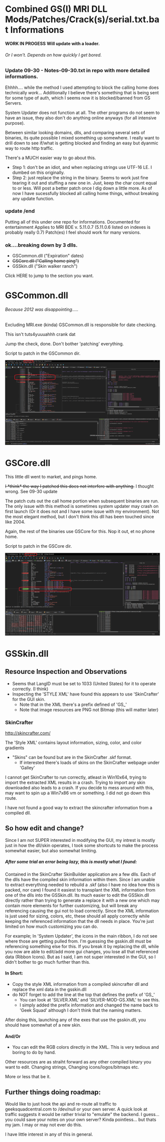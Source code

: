 

# Combined GS(I) MRI DLL Mods/Patches/Crack(s)/serial.txt.bat Informations

**WORK IN PROGESS**
**Will update with a loader.** 
###### Or I won't. Depends on how quickly I get bored.

### Update 09-30 - Notes-09-30.txt in repo with more detailed informations.
Ehhhh.... while the method I used attempting to block the calling home does technically *work*... Additionally I believe there's something that is being sent for some type of auth, which I seems now it is blocked/banned from GS Servers.

System Updater does not function at all. The other programs do not seem to have an issue, they also don't do anything online anyways (for all intensive purpose).

Between similar looking domains, dlls, and comparing several sets of binaries, its quite possible I mixed something up somewhere. I really want to drill down to see if/what is getting blocked and finding an easy but dyanmic way to route http traffic. 

There's a MUCH easier way to go about this. 
- Step 1: don't be an idiot, and when replacing strings use UTF-16 LE. I dumbed on this originally. 
- Step 2: just replace the string in the binary. Seems to work just fine tearing it out and stuffing a new one in. Just, keep the char count equal to or less. 
Will post a better patch once I dig down a little more. As of now I have sucessfully blocked all calling home things, without breaking any update function.

### update /end

Putting all of this under one repo for informations. 
Documented for entertainment
Applies to MRI BDE v. 5.11.0.7 (5.11.0.6 listed on indexes is probably really 0.7)
Patch(es) I feel should work for many versions.

### ok....breaking down by 3 dlls.
- GSCommon.dll ("Expiration" dates)
- ~~GSCore.dll ("Calling home ping")~~
- GSSkin.dll ("Skin walker ranch")

Click HERE to jump to the section you want. 


# GSCommon.dll
###### Because 2012 was disappointing.....
Excluding MRI.exe (kinda) GSCommon.dll is responsible for date checking. 

This isn't tuts4yuuuahhh crank dat

Jump the check, done. Don't bother 'patching' everything. 

Script to patch in the GSCommon dir.

![Image](https://github.com/whalelinguni/GeekSquadMRICrack/blob/main/GSCommonPatch.png?raw=true)


# GSCore.dll
This little dll went to market, and pings home. 

~~I \*think\* the way I patched this does not interfere with anything.~~
I thought wrong. See 09-30 update

The patch cuts out the call home portion when subsequent binaries are run. The only issue with this method is sometimes system updater may crash on first launch (Or it does not and I have some issue with my environment). Not the most elegant method, but I don't think this dll has been touched since like 2004.

Again, the rest of the binaries use GSCore for this. Nop it out, et no phone home.

Script to patch in the GSCore dir.

![Image2](https://github.com/whalelinguni/GeekSquadMRICrack/blob/main/GSCore-Ping-Patch-2.png?raw=true)


# GSSkin.dll
## Resource Inspection and Observations

- Seems that LangID must be set to 1033 (United States) for it to operate correctly. (I think)
- Inspecting the 'STYLE XML' have found this appears to use 'SkinCrafter' for the GUI skin.
	- Note that in the XML there's a prefix defined of 'GS_'
	- Note that image resources are PNG not Bitmap (this will matter later)

### SkinCrafter
http://skincrafter.com/

The 'Style XML' contains layout information, sizing, color, and color gradients
- "Skins" can be found but are in the SkinCrafter .skf format.
	- If interested there's loads of skins on the SkinCrafter webpage under 'Galley'

I cannot get SkinCrafter to run correctly, atleast in Win10x64, trying to import the extracted XML results in a crash. Trying to import any skin downloaded also leads to a crash. If you decide to mess around with this, may want to spin up a Win7x86 vm or something. I did not go down this route.

I have not found a good way to extract the skincrafter information from a compiled dll.

## So how edit and change?

Since I am not SUPER interested in modifying the GUI, my intrest is mostly just in how the dll/skin operates, I took some shortcuts to make the process somewhat easier, but also somewhat limiting.

##### After some trial an error being lazy, this is mostly what I found:

Contained in the SkinCrafter SkinBuilder application are a few dlls. Each of the dlls have the compiled skin information within them. Since I am unable to extract everything needed to rebuild a .skf (also I have no idea how this is packed, nor care) 
I found it easiest to transplant the XML information from one of the dlls into the GSSkin.dll. 
Its much easier to edit the GSSkin.dll directly rather than trying to generate a replace it with a new one which may contain more elements for further customizing, but will break any referencing causing the gui not to load correctly. 
Since the XML information is just used for sizing, colors, etc, these should all apply correctly while keeping the referenced information that the dll needs in place. You're just limited on how much customizing you can do. 

For example; In 'System Updater', the icons in the main ribbon, I do not see where those are getting pulled from. I'm guessing the gsskin.dll must be referencing something else for this. 
If you break it by replacing the dll, while you now are able to edit/add more gui changes, you lose all that referenced data (Ribbon Icons). But as I said, I am not super interested in the GUI, so I didn't bother to go much further than this. 

#### In Short:
- Copy the style XML information from a compiled skincrafter dll and replace the xml data in the gsskin.dll
- do NOT forget to add the line at the top that defines the prefix of 'GS_' 
	- You can look at 'SILVER.XML' and 'SILVER-MOD-GS.XML' to see this.
	- I simply added the prefix information and changed the name back to 'Geek Squad' although I don't think that the naming matters.

After doing this, launching any of the exes that use the gsskin.dll, you should have somewhat of a new skin.

#### And/Or
- You can edit the RGB colors directly in the XML. This is very tedious and boring to do by hand.

Other resources are as straiht forward as any other compiled binary you want to edit. Changing strings,
Changing icons/logos/bitmaps etc.

More or less that be it.


## Further things doing roadmap:
Would like to just hook the api and re-route all traffic to geeksquadcentral.com to /dev/null or your own server. A quick look at traffic suggests it would be rather trivial to "emulate" the backend. I guess... you could save your notes on your own server? Kinda pointless... but thats my jam. I may or may not ever do this. 

I have little interest in any of this in general. 
